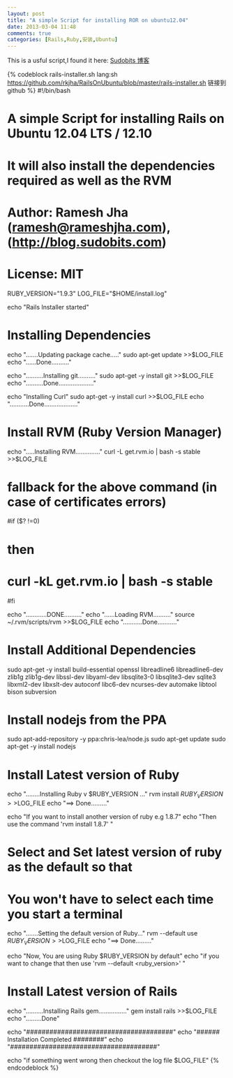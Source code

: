 ```yaml
---
layout: post
title: "A simple Script for installing ROR on ubuntu12.04"
date: 2013-03-04 11:48
comments: true
categories: [Rails,Ruby,安装,Ubuntu]
---
```


This is a usful script,I found it here: [Sudobits 博客](http://blog.sudobits.com/2012/05/02/how-to-install-ruby-on-rails-in-ubuntu-12-04-lts/)


{% codeblock rails-installer.sh lang:sh https://github.com/rkjha/RailsOnUbuntu/blob/master/rails-installer.sh 链接到github %}
#!/bin/bash
# A simple Script for installing Rails on Ubuntu 12.04 LTS / 12.10
# It will also install the dependencies required as well as the RVM
# Author: Ramesh Jha (ramesh@rameshjha.com),(http://blog.sudobits.com)
# License: MIT 

RUBY_VERSION="1.9.3"
LOG_FILE="$HOME/install.log"

echo "Rails Installer started"

# Installing Dependencies
echo ".......Updating package cache....."
sudo apt-get update >>$LOG_FILE
echo "......Done.........."

echo "..........Installing git.........."
sudo apt-get -y install git >>$LOG_FILE
echo "..........Done...................."

echo "Installing Curl"
sudo apt-get -y install curl >>$LOG_FILE
echo "...........Done..................."


# Install RVM (Ruby Version Manager)
echo ".....Installing RVM.............."
curl -L get.rvm.io | bash -s stable >>$LOG_FILE

# fallback for the above command (in case of certificates errors)
#if ($? !=0)
# then
#  curl -kL get.rvm.io | bash -s stable
#fi  

echo "............DONE.........."
echo "......Loading RVM.........."
source ~/.rvm/scripts/rvm >>$LOG_FILE
echo "...........Done..........."

# Install Additional Dependencies

sudo apt-get -y install build-essential openssl libreadline6 libreadline6-dev zlib1g zlib1g-dev libssl-dev libyaml-dev libsqlite3-0 libsqlite3-dev sqlite3 libxml2-dev libxslt-dev autoconf libc6-dev ncurses-dev automake libtool bison subversion

# Install nodejs from the PPA
sudo apt-add-repository -y ppa:chris-lea/node.js
sudo apt-get update
sudo apt-get -y install nodejs

# Install Latest version of Ruby
echo "........Installing Ruby v $RUBY_VERSION ..."
rvm install $RUBY_VERSION >>$LOG_FILE
echo "==> Done........."

echo "If you want to install another version of ruby e.g 1.8.7"
echo "Then use the command 'rvm install 1.8.7' "

# Select and Set latest version of ruby as the default so that
# You won't have to select each time you start a terminal

echo ".......Setting the default version of Ruby..."
rvm --default use $RUBY_VERSION >>$LOG_FILE
echo "==> Done........."

echo "Now, You are using Ruby $RUBY_VERSION by default"
echo "if you want to change that then use 'rvm --default <ruby_version>' "

# Install Latest version of Rails
echo "..........Installing Rails gem................"
gem install rails >>$LOG_FILE
echo ".........Done"


echo "######################################"
echo "###### Installation Completed ########"
echo "######################################"

echo "if something went wrong then checkout the log file $LOG_FILE"
{% endcodeblock %}
